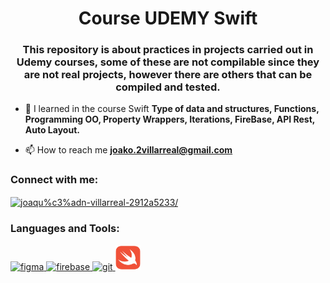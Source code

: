 <h1 align="center">Course UDEMY Swift</h1>
<h3 align="center">This repository is about practices in projects carried out in Udemy courses, some of these are not compilable since they are not real projects, however there are others that can be compiled and tested.</h3>

- 🌱 I learned in the course Swift **Type of data and structures, Functions, Programming OO, Property Wrappers, Iterations, FireBase, API Rest, Auto Layout.**

- 📫 How to reach me **joako.2villarreal@gmail.com**

<h3 align="left">Connect with me:</h3>
<p align="left">
<a href="https://linkedin.com/in/joaqu%c3%adn-villarreal-2912a5233/" target="blank"><img align="center" src="https://raw.githubusercontent.com/rahuldkjain/github-profile-readme-generator/master/src/images/icons/Social/linked-in-alt.svg" alt="joaqu%c3%adn-villarreal-2912a5233/" height="30" width="40" /></a>
</p>

<h3 align="left">Languages and Tools:</h3>
<p align="left"> <a href="https://www.figma.com/" target="_blank" rel="noreferrer"> <img src="https://www.vectorlogo.zone/logos/figma/figma-icon.svg" alt="figma" width="40" height="40"/> </a> <a href="https://firebase.google.com/" target="_blank" rel="noreferrer"> <img src="https://www.vectorlogo.zone/logos/firebase/firebase-icon.svg" alt="firebase" width="40" height="40"/> </a> <a href="https://git-scm.com/" target="_blank" rel="noreferrer"> <img src="https://www.vectorlogo.zone/logos/git-scm/git-scm-icon.svg" alt="git" width="40" height="40"/> </a> <a href="https://developer.apple.com/swift/" target="_blank" rel="noreferrer"> <img src="https://raw.githubusercontent.com/devicons/devicon/master/icons/swift/swift-original.svg" alt="swift" width="40" height="40"/> </a> </p>
